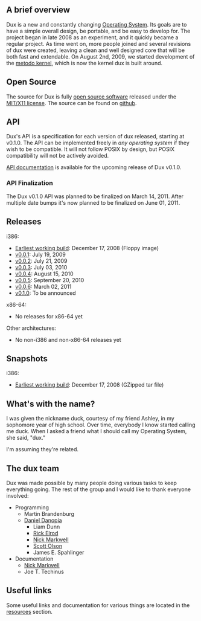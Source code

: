 ## A brief overview ##

Dux is a new and constantly changing [Operating System](http://en.wikipedia.org/wiki/Operating_system). Its goals are to have a simple overall design, be portable, and be easy to develop for.
The project began in late 2008 as an experiment, and it quickly became a regular project.
As time went on, more people joined and several revisions of dux were created, leaving a clean and well designed core that will be both fast and extendable.
On August 2nd, 2009, we started development of the [metodo kernel](metodo), which is now the kernel dux is built around.

## Open Source ##

The source for Dux is fully [open source software](http://en.wikipedia.org/wiki/Open_source) released under the [MIT/X11 license](http://en.wikipedia.org/wiki/MIT_License).
The source can be found on [github](http://github.com/duckinator/dux).

## API ##

Dux's API is a specification for each version of dux released, starting at v0.1.0.
The API can be implemented freely in *any operating system* if they wish to be compatible.
It will not follow POSIX by design, but POSIX compatibility will not be actively avoided.

[API documentation](api/v0.1.0) is available for the upcoming release of Dux v0.1.0.

### API Finalization ###

The Dux v0.1.0 API was planned to be finalized on March 14, 2011. After multiple date bumps it's now planned to be finalized on June 01, 2011.

## Releases ##

i386:

* [Earliest working build](iso/i386/dux-2008-12-17.img): December 17, 2008 (Floppy image)
* [v0.0.1](iso/i386/dux-v0.0.1.iso): July 19, 2009
* [v0.0.2](iso/i386/dux-v0.0.2.iso): July 21, 2009
* [v0.0.3](iso/i386/dux-v0.0.3.iso): July 03, 2010
* [v0.0.4](iso/i386/dux-v0.0.4.iso): August 15, 2010
* [v0.0.5](iso/i386/dux-v0.0.5.iso): September 20, 2010
* [v0.0.6](iso/i386/dux-v0.0.6.iso): March 02, 2011
* [v0.1.0](iso/i386/dux-v0.1.0.iso): To be announced

x86-64:

* No releases for x86-64 yet

Other architectures:

* No non-i386 and non-x86-64 releases yet

## Snapshots ##

i386:

* [Earliest working build](tar/i386/dux-2008-12-17.tar.gz): December 17, 2008 (GZipped tar file)

## What's with the name? ##
I was given the nickname duck, courtesy of my friend Ashley, in my sophomore year of high school.  Over time, everybody I know started calling me duck.  When I asked a friend what I should call my Operating System, she said, "dux."

I'm assuming they're related.

## The dux team ##
Dux was made possible by many people doing various tasks to keep everything going.
The rest of the group and I would like to thank everyone involved:

* Programming
  - Martin Brandenburg
  - [Daniel Danopia](http://danopia.net)
	- Liam Dunn
	- [Rick Elrod](http://ricky.elrod.me)
	- [Nick Markwell](http://duckinator.net)
	- [Scott Olson](http://scott-olson.org)
	- James E. Spahlinger
* Documentation
	- [Nick Markwell](http://duckinator.net)
	- Joe T. Techinus

## Useful links ##

Some useful links and documentation for various things are located in the [resources](/resources) section.
